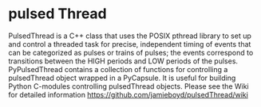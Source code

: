 # pulsed Thread
PulsedThread is a C++ class that uses the POSIX pthread library to set up and control a threaded task for precise, independent timing of events that can be categorized as pulses or trains of pulses; the events correspond to transitions between the HIGH periods and LOW periods of the pulses.
PyPulsedThread contains a collection of functions for controlling a pulsedThread object wrapped in a PyCapsule. It is useful for building Python C-modules controlling pulsedThread objects.
Please see the Wiki for detailed information
https://github.com/jamieboyd/pulsedThread/wiki
